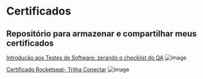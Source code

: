 # Certificados
## <b> Repositório para armazenar e compartilhar meus certificados </b>

[Introdução aos Testes de Software: zerando o checklist do QA](https://github.com/camilamaraschin/certificados/files/9573982/Certificado.de.Participacao.-.Webinar.Mentorama.Camila.Maraschin.Trindade.680.pdf)
![image](https://user-images.githubusercontent.com/105385268/190372081-ccfdc535-461e-45c1-824d-a197a27a1d3a.png)

[Certificado Rocketseat- Trilha Conectar](https://github.com/camilamaraschin/certificados/files/9574003/discover-conectar-certificate.pdf)
![image](https://user-images.githubusercontent.com/105385268/190372402-4b5289da-aef9-41c3-a2ee-0552dbd0c1a3.png)


